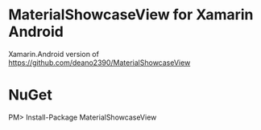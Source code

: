 # MaterialShowcaseView for Xamarin Android
Xamarin.Android version of https://github.com/deano2390/MaterialShowcaseView
# NuGet
PM> Install-Package MaterialShowcaseView

